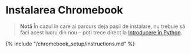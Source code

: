 # Instalarea Chromebook

> **Notă** În cazul în care ai parcurs deja paşii de instalare, nu trebuie să faci acest lucru din nou – poți trece direct la [Introducere în Python](../python_introduction/README.md).

{% include "/chromebook_setup/instructions.md" %}